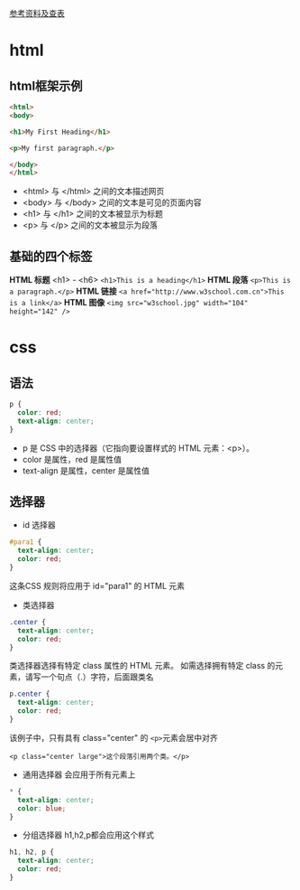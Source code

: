 [参考资料及查表](https://www.w3school.com.cn/index.html)

# html

## html框架示例

```html
<html>
<body>

<h1>My First Heading</h1>

<p>My first paragraph.</p>

</body>
</html>

```

- \<html> 与 \</html> 之间的文本描述网页
- \<body> 与 \</body> 之间的文本是可见的页面内容
- \<h1> 与 \</h1> 之间的文本被显示为标题
- \<p> 与 \</p> 之间的文本被显示为段落

## 基础的四个标签

**HTML 标题**
\<h1> - \<h6>
`<h1>This is a heading</h1>`
**HTML 段落**
`<p>This is a paragraph.</p>`
**HTML 链接**
`<a href="http://www.w3school.com.cn">This is a link</a>`
**HTML 图像**
`<img src="w3school.jpg" width="104" height="142" />`

# css

## 语法

```css
p {
  color: red;
  text-align: center;
}
```

- p 是 CSS 中的选择器（它指向要设置样式的 HTML 元素：\<p>）。
- color 是属性，red 是属性值
- text-align 是属性，center 是属性值

## 选择器

- id 选择器

```css
#para1 {
  text-align: center;
  color: red;
}
```

这条CSS 规则将应用于 id="para1" 的 HTML 元素

- 类选择器

```css
.center {
  text-align: center;
  color: red;
}
```

类选择器选择有特定 class 属性的 HTML 元素。
如需选择拥有特定 class 的元素，请写一个句点（.）字符，后面跟类名

```css
p.center {
  text-align: center;
  color: red;
}
```

该例子中，只有具有 class="center" 的 `<p>`元素会居中对齐

`<p class="center large">这个段落引用两个类。</p>`

- 通用选择器
  会应用于所有元素上

```css
* {
  text-align: center;
  color: blue;
}
```

- 分组选择器
h1,h2,p都会应用这个样式

```css
h1, h2, p {
  text-align: center;
  color: red;
}
```
